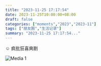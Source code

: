 ```yaml
---
title: "2023-11-25 17:17:54"
date: 2023-11-25T10:00:00+08:00
draft: false
categories: ["moments","2023","2023-11"]
tags: ["朋友圈","生活记录"]
summary: "2023-11-25 17:17:54..."
---
```


☺️ 疯批狂喜爽剧

![Media 1](/Moments/photos/2023-11-25/202311251717540.jpg)

